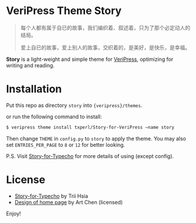# VeriPress Theme Story

> 每个人都有属于自已的故事，我们编织着、叙述着，只为了那个必定动人的结局。
>
> 爱上自已的故事，爱上别人的故事，交织着的，是美好，是快乐，是幸福。

**Story** is a light-weight and simple theme for [VeriPress](https://github.com/veripress/veripress), optimizing for writing and reading.

# Installation

Put this repo as directory `story` into `{veripress}/themes`.

or run the following command to install:

```sh
$ veripress theme install txperl/Story-for-VeriPress —name story
```

Then change `THEME` in `config.py` to `story` to apply the theme. You may also set `ENTRIES_PER_PAGE` to `8` or `12` for better looking.

P.S. Visit [Story-for-Typecho](https://github.com/txperl/Story-for-Typecho) for more details of using (except config).

# License
- [Story-for-Typecho](https://github.com/txperl/Story-for-Typecho) by Trii Hsia
- [Design of home page](https://github.com/artchen/hexo-theme-element) by Art Chen (licensed)

Enjoy!
